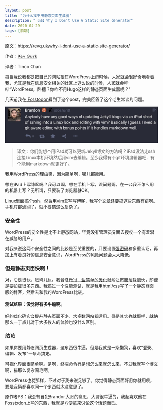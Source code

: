 ```yaml
---
layout: post
title: "为什么我不用静态页面生成器"
description: "【译】Why I Don’t Use A Static Site Generator"
date: 2020-04-29
tags: [前端]
---
```


原文：https://kevq.uk/why-i-dont-use-a-static-site-generator/

作者：[Kev Quirk](https://kevq.uk/)

译者：Tinco Chan

<!--more-->

每当我说我都是把自己的网站搭在WordPress上的时候，人家就会很好奇地看着我，尤其是我在信息安全相关的社区上这么说的时候，人家就会哔哔“WordPress，卧槽？你咋不用Hugo这样的静态页面生成器呢？”

几天前我在[ Fosstodon](https://fosstodon.org/@bsharitt/103923825538036282)看到了这个post，完美回答了这个老生常谈的问题。

![img_0989-1024x243](../images/2020-04-29/img_0989-1024x243.jpg)

> 译文：你们能想个用iPad就可以更新Jekyll博文的方法吗？iPad没法走ssh连接Linux本机环境然后用vim去编辑。至少我得有个git环境编辑器吧，有个能用markdown就更好了。

我用WordPress的理由嘛，因为简单啊，哪儿都能用。

想在iPad上写博客吗？我可以啊。想在手机上写，没问题啊。在一台我不怎么用的机器上写？无所谓，只要装了浏览器就OK。

Linux里面搞个ssh，然后用vim去写写博客，我写个文章还要搞这些东西有病啊。手机村都通网了，就不要搞这么复杂了。

### 安全性

WordPress的安全性是比不上静态网站，毕竟没有管理员界面去授权一个有着潜在威胁的用户。

对我来说这两个安全性之间的比较是至关重要的，只要设置[强密码](https://kevq.uk/why-your-password-is-probably-crap/)和多重认证，再加上有着良好的信息安全意识，WordPress的风险问题会大大降低。

### 但是静态页面快啊！

对，它是很快，贼鸡儿快。我曾经做过[一些简单的优化](https://kevq.uk/how-i-optimise-my-website-performance/)就能让页面加载很快，即便是要加载很多东西。我搞过一个性能测试，就是我用html/css写了一个静态页面版的博客，然后去和我的WordPress比较。

#### 测试结果：没觉得有多牛逼啊。

好的优化确实会提升静态页面不少，大多数网站都适用。但是其实也就那样，就快那么一丁点儿对于大多数人的体验也没什么区别。

### 结论

如果你要用静态网页生成器，这东西很牛逼。但是我就是一条懒狗，喜欢“登录、编辑、发布”一条龙搞定。

可视化界面很简单啊。是啊，终端命令行是想怎么来就怎么来，不过我就写个博文啊，搞那么复杂闹毛啊。

WordPress也就那样，不过对于我来说足够了。你觉得静态页面好用你就用呗，要是我俩都喜欢同一个东西就太没意思了。

原作者PS：我没有冒犯Brandon大哥的意思，大哥很牛逼的，我超喜欢他在Fosstodon上写的东西，我就是方便拿来讨论这个话题而已。



